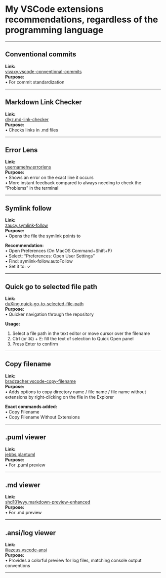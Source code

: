 # My VSCode extensions recommendations, regardless of the programming language

---

## Conventional commits <a name="conventional-commits"></a>
**Link:**  
[vivaxy.vscode-conventional-commits](https://marketplace.visualstudio.com/items?itemName=vivaxy.vscode-conventional-commits)  
**Purpose:**  
• For commit standardization

---

## Markdown Link Checker <a name="markdown-link-checker"></a>
**Link:**  
[dlyz.md-link-checker](https://marketplace.visualstudio.com/items?itemName=dlyz.md-link-checker)  
**Purpose:**  
• Checks links in .md files

---

## Error Lens <a name="errorlens"></a>
**Link:**  
[usernamehw.errorlens](https://marketplace.visualstudio.com/items?itemName=usernamehw.errorlens)  
**Purpose:**  
• Shows an error on the exact line it occurs  
• More instant feedback compared to always needing to check the “Problems” in the terminal

---

## Symlink follow <a name="symlink-follow"></a>
**Link:**  
[zaucy.symlink-follow](https://marketplace.visualstudio.com/items?itemName=zaucy.symlink-follow)  
**Purpose:**  
• Opens the file the symlink points to

**Recommendation:**  
• Open Preferences (On MacOS Command+Shift+P)  
• Select: “Preferences: Open User Settings”  
• Find: symlink-follow.autoFollow  
• Set it to: ✓

---

## Quick go to selected file path <a name="quick-go-to-selected-file-path"></a>
**Link:**  
[duXing.quick-go-to-selected-file-path](https://marketplace.visualstudio.com/items/?itemName=duXing.quick-go-to-selected-file-path)  
**Purpose:**  
• Quicker navigation through the repository

**Usage:**  
1. Select a file path in the text editor or move cursor over the filename  
2. Ctrl (or ⌘) + E: fill the text of selection to Quick Open panel  
3. Press Enter to confirm

---

## Copy filename <a name="copy-filename"></a>
**Link:**  
[bradzacher.vscode-copy-filename](https://marketplace.visualstudio.com/items?itemName=bradzacher.vscode-copy-filename)  
**Purpose:**  
• Adds options to copy directory name / file name / file name without extensions by right-clicking on the file in the Explorer

**Exact commands added:**  
• Copy Filename  
• Copy Filename Without Extensions

---

## .puml viewer <a name="puml-viewer"></a>
**Link:**  
[jebbs.plantuml](https://marketplace.visualstudio.com/items?itemName=jebbs.plantuml)  
**Purpose:**  
• For .puml preview

---

## .md viewer <a name="md-viewer"></a>
**Link:**  
[shd101wyy.markdown-preview-enhanced](https://marketplace.visualstudio.com/items?itemName=shd101wyy.markdown-preview-enhanced)  
**Purpose:**  
• For .md preview

---

## .ansi/log viewer <a name="ansi-log-viewer"></a>
**Link:**  
[iliazeus.vscode-ansi](https://marketplace.visualstudio.com/items?itemName=iliazeus.vscode-ansi)  
**Purpose:**  
• Provides a colorful preview for log files, matching console output conventions

---